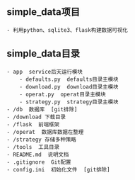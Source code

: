 ## simple_data项目
    - 利用python、sqlite3、flask构建数据可视化
## simple_data目录
    - app  service后天运行模块
        - defaults.py  defaults目录主模块
        - download.py  download目录主模块
        - operat.py  operat目录主模块
        - strategy.py  strategy目录主模块
    - /db  数据库  [git排除]
    - /download 下载目录
    - /flask  前端框架
    - /operat  数据库数据在整理
    - /strategy 存储多种策略
    - /tools  工具目录
    - README.md  说明文档
    - .gitignore  Git配置
    - config.ini  初始化文件  [git排除]


